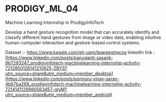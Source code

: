 # PRODIGY_ML_04
Machine Learning Internship in ProdigyInfoTech


Develop a hand gesture recognition model that can accurately identify and classify different hand gestures from image or video data, enabling intuitive human-computer interaction and gesture-based control systems.

Dataset :- https://www.kaggle.com/gti-upm/leapgestrecog 
linkedIn link : [https://www.linkedin.com/posts/panuganti-sasank-9b7293247_prodigyinfotech-machinelearning-internship-activity-7212850126141210625-ZBYS?utm_source=share&utm_medium=member_desktop](https://www.linkedin.com/posts/ponnuru-vinay-saran-4b67ba268_prodigyinfotech-machinelearning-internship-activity-7214141129980563457-gIyM?utm_source=share&utm_medium=member_android)
